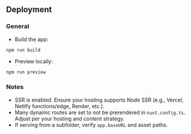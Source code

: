 ## Deployment

### General

- Build the app:

```bash
npm run build
```

- Preview locally:

```bash
npm run preview
```

### Notes

- SSR is enabled. Ensure your hosting supports Node SSR (e.g., Vercel, Netlify functions/edge, Render, etc.).
- Many dynamic routes are set to not be prerendered in `nuxt.config.ts`. Adjust per your hosting and content strategy.
- If serving from a subfolder, verify `app.baseURL` and asset paths.
